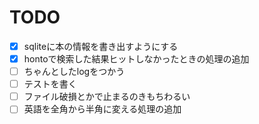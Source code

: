 # TODO

- [x] sqliteに本の情報を書き出すようにする
- [x] hontoで検索した結果ヒットしなかったときの処理の追加
- [ ] ちゃんとしたlogをつかう
- [ ] テストを書く
- [ ] ファイル破損とかで止まるのきもちわるい
- [ ] 英語を全角から半角に変える処理の追加